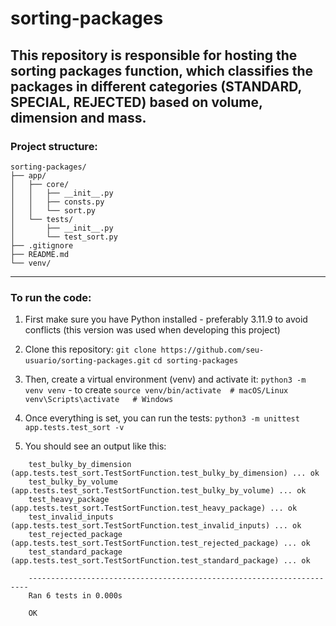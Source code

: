 # sorting-packages
This repository is responsible for hosting the sorting packages function, which classifies the packages in different categories (STANDARD, SPECIAL, REJECTED) based on volume, dimension and mass.
---
### Project structure:
```
sorting-packages/
├── app/
│   ├── core/
│   │   ├── __init__.py
│   │   ├── consts.py
│   │   └── sort.py
│   └── tests/
│       ├── __init__.py
│       └── test_sort.py
├── .gitignore
├── README.md
└── venv/
```
---
### To run the code:
1. First make sure you have Python installed - preferably 3.11.9 to avoid conflicts (this version was used when developing this project)
2. Clone this repository:
    ```git clone https://github.com/seu-usuario/sorting-packages.git```
    ```cd sorting-packages```
3. Then, create a virtual environment (venv) and activate it:
    ```python3 -m venv venv``` - to create
    ```source venv/bin/activate  # macOS/Linux```
    ```venv\Scripts\activate   # Windows```
4. Once everything is set, you can run the tests:
    ```python3 -m unittest app.tests.test_sort -v```

5. You should see an output like this:
```
    test_bulky_by_dimension (app.tests.test_sort.TestSortFunction.test_bulky_by_dimension) ... ok
    test_bulky_by_volume (app.tests.test_sort.TestSortFunction.test_bulky_by_volume) ... ok
    test_heavy_package (app.tests.test_sort.TestSortFunction.test_heavy_package) ... ok
    test_invalid_inputs (app.tests.test_sort.TestSortFunction.test_invalid_inputs) ... ok
    test_rejected_package (app.tests.test_sort.TestSortFunction.test_rejected_package) ... ok
    test_standard_package (app.tests.test_sort.TestSortFunction.test_standard_package) ... ok

    ----------------------------------------------------------------------
    Ran 6 tests in 0.000s

    OK
```
